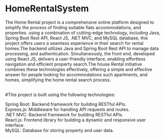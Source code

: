 # HomeRentalSystem
The Home Rental project is a comprehensive online platform designed to simplify the process of finding suitable flats accommodations, and properties. using a combination of cutting-edge technology, including Java, Spring Boot Rest API, React JS, .NET MVC, and MySQL database, this project offers users a seamless experience in their search for rental homes.The backend utilizes Java and Spring Boot Rest API to manage data processing, and authentication. Simultaneously, the front end, developed using React JS, delivers a user-friendly interface, enabling effortless navigation and efficient property search.The house Rental initiative combines these technologies effectively, offering a simple and effective answer for people looking for accommodations such apartments, and homes, simplifying the home rental search process.<br/>
<br/>

 #This project is built using the following technologies:<br/>

Spring Boot: Backend framework for building RESTful APIs.<br/>
Express.js: Middleware for handling API requests and routes.<br/>
.NET MVC:  Backend framework for building RESTful APIs.<br/>
React.js: Frontend library for building a dynamic and responsive user interface.<br/>
MySQL: Database for storing property and user data.<br/>
